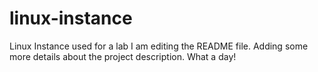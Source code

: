 # linux-instance
Linux Instance used for a lab
I am editing the README file. Adding some more details about the project description.
What a day!
